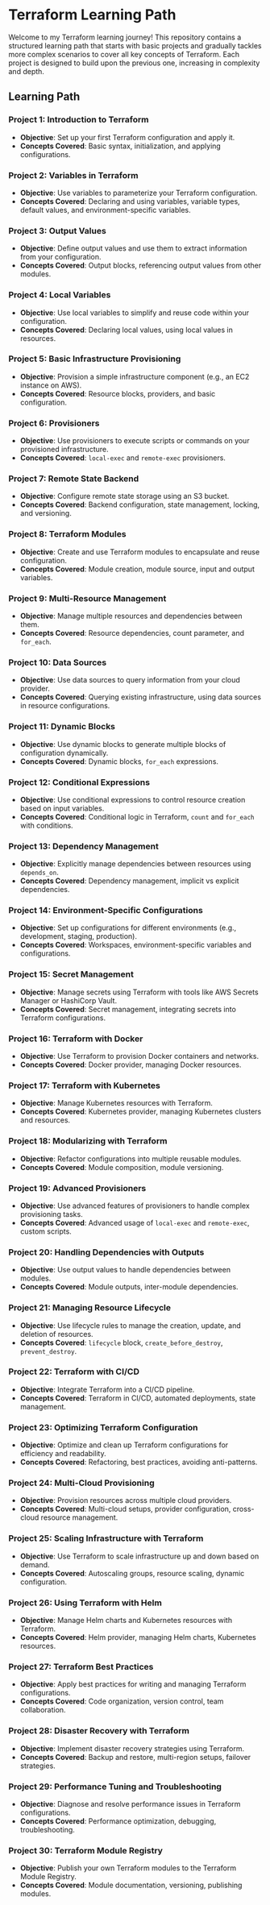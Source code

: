 # Terraform Learning Path

Welcome to my Terraform learning journey! This repository contains a structured learning path that starts with basic projects and gradually tackles more complex scenarios to cover all key concepts of Terraform. Each project is designed to build upon the previous one, increasing in complexity and depth.

## Learning Path

### **Project 1: Introduction to Terraform**
- **Objective**: Set up your first Terraform configuration and apply it.
- **Concepts Covered**: Basic syntax, initialization, and applying configurations.

### **Project 2: Variables in Terraform**
- **Objective**: Use variables to parameterize your Terraform configuration.
- **Concepts Covered**: Declaring and using variables, variable types, default values, and environment-specific variables.

### **Project 3: Output Values**
- **Objective**: Define output values and use them to extract information from your configuration.
- **Concepts Covered**: Output blocks, referencing output values from other modules.

### **Project 4: Local Variables**
- **Objective**: Use local variables to simplify and reuse code within your configuration.
- **Concepts Covered**: Declaring local values, using local values in resources.

### **Project 5: Basic Infrastructure Provisioning**
- **Objective**: Provision a simple infrastructure component (e.g., an EC2 instance on AWS).
- **Concepts Covered**: Resource blocks, providers, and basic configuration.

### **Project 6: Provisioners**
- **Objective**: Use provisioners to execute scripts or commands on your provisioned infrastructure.
- **Concepts Covered**: `local-exec` and `remote-exec` provisioners.

### **Project 7: Remote State Backend**
- **Objective**: Configure remote state storage using an S3 bucket.
- **Concepts Covered**: Backend configuration, state management, locking, and versioning.

### **Project 8: Terraform Modules**
- **Objective**: Create and use Terraform modules to encapsulate and reuse configuration.
- **Concepts Covered**: Module creation, module source, input and output variables.

### **Project 9: Multi-Resource Management**
- **Objective**: Manage multiple resources and dependencies between them.
- **Concepts Covered**: Resource dependencies, count parameter, and `for_each`.

### **Project 10: Data Sources**
- **Objective**: Use data sources to query information from your cloud provider.
- **Concepts Covered**: Querying existing infrastructure, using data sources in resource configurations.

### **Project 11: Dynamic Blocks**
- **Objective**: Use dynamic blocks to generate multiple blocks of configuration dynamically.
- **Concepts Covered**: Dynamic blocks, `for_each` expressions.

### **Project 12: Conditional Expressions**
- **Objective**: Use conditional expressions to control resource creation based on input variables.
- **Concepts Covered**: Conditional logic in Terraform, `count` and `for_each` with conditions.

### **Project 13: Dependency Management**
- **Objective**: Explicitly manage dependencies between resources using `depends_on`.
- **Concepts Covered**: Dependency management, implicit vs explicit dependencies.

### **Project 14: Environment-Specific Configurations**
- **Objective**: Set up configurations for different environments (e.g., development, staging, production).
- **Concepts Covered**: Workspaces, environment-specific variables and configurations.

### **Project 15: Secret Management**
- **Objective**: Manage secrets using Terraform with tools like AWS Secrets Manager or HashiCorp Vault.
- **Concepts Covered**: Secret management, integrating secrets into Terraform configurations.

### **Project 16: Terraform with Docker**
- **Objective**: Use Terraform to provision Docker containers and networks.
- **Concepts Covered**: Docker provider, managing Docker resources.

### **Project 17: Terraform with Kubernetes**
- **Objective**: Manage Kubernetes resources with Terraform.
- **Concepts Covered**: Kubernetes provider, managing Kubernetes clusters and resources.

### **Project 18: Modularizing with Terraform**
- **Objective**: Refactor configurations into multiple reusable modules.
- **Concepts Covered**: Module composition, module versioning.

### **Project 19: Advanced Provisioners**
- **Objective**: Use advanced features of provisioners to handle complex provisioning tasks.
- **Concepts Covered**: Advanced usage of `local-exec` and `remote-exec`, custom scripts.

### **Project 20: Handling Dependencies with Outputs**
- **Objective**: Use output values to handle dependencies between modules.
- **Concepts Covered**: Module outputs, inter-module dependencies.

### **Project 21: Managing Resource Lifecycle**
- **Objective**: Use lifecycle rules to manage the creation, update, and deletion of resources.
- **Concepts Covered**: `lifecycle` block, `create_before_destroy`, `prevent_destroy`.

### **Project 22: Terraform with CI/CD**
- **Objective**: Integrate Terraform into a CI/CD pipeline.
- **Concepts Covered**: Terraform in CI/CD, automated deployments, state management.

### **Project 23: Optimizing Terraform Configuration**
- **Objective**: Optimize and clean up Terraform configurations for efficiency and readability.
- **Concepts Covered**: Refactoring, best practices, avoiding anti-patterns.

### **Project 24: Multi-Cloud Provisioning**
- **Objective**: Provision resources across multiple cloud providers.
- **Concepts Covered**: Multi-cloud setups, provider configuration, cross-cloud resource management.

### **Project 25: Scaling Infrastructure with Terraform**
- **Objective**: Use Terraform to scale infrastructure up and down based on demand.
- **Concepts Covered**: Autoscaling groups, resource scaling, dynamic configuration.

### **Project 26: Using Terraform with Helm**
- **Objective**: Manage Helm charts and Kubernetes resources with Terraform.
- **Concepts Covered**: Helm provider, managing Helm charts, Kubernetes resources.

### **Project 27: Terraform Best Practices**
- **Objective**: Apply best practices for writing and managing Terraform configurations.
- **Concepts Covered**: Code organization, version control, team collaboration.

### **Project 28: Disaster Recovery with Terraform**
- **Objective**: Implement disaster recovery strategies using Terraform.
- **Concepts Covered**: Backup and restore, multi-region setups, failover strategies.

### **Project 29: Performance Tuning and Troubleshooting**
- **Objective**: Diagnose and resolve performance issues in Terraform configurations.
- **Concepts Covered**: Performance optimization, debugging, troubleshooting.

### **Project 30: Terraform Module Registry**
- **Objective**: Publish your own Terraform modules to the Terraform Module Registry.
- **Concepts Covered**: Module documentation, versioning, publishing modules.
